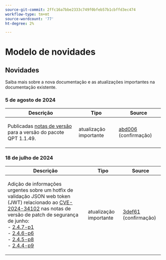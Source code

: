 ```yaml
---
source-git-commit: 2ffc16a7bbe2333c749f0bfeb57b1cbffd3ec474
workflow-type: tm+mt
source-wordcount: '77'
ht-degree: 2%

---
```

# Modelo de novidades

## Novidades

Saiba mais sobre a nova documentação e as atualizações importantes na documentação existente.

### 5 de agosto de 2024

<table style="table-layout:auto;">
  <thead>
    <tr>
      <th>Descrição</th>
      <th>Tipo</th>
      <th>Source</th>
    </tr>
  </thead>
  <tbody>
    <tr>
      <td><p>Publicadas <a href="https://experienceleague.adobe.com/docs/commerce-operations/tools/quality-patches-tool/release-notes.html">notas de versão</a> para a versão do pacote QPT 1.1.49.</p>
</td>
      <td>atualização importante</td>
      <td><a href="https://github.com/AdobeDocs/commerce-operations.en/commit/abd006da0182057336ba5adcd8ef198eb27e3319">abd006</a> (confirmação)</td>
    </tr>
  </tbody>
</table><!-- date_group -->

### 18 de julho de 2024

<table style="table-layout:auto;">
  <thead>
    <tr>
      <th>Descrição</th>
      <th>Tipo</th>
      <th>Source</th>
    </tr>
  </thead>
  <tbody>
    <tr>
      <td><p>Adição de informações urgentes sobre um hotfix de validação JSON web token (JWT) relacionado ao <a href="https://nvd.nist.gov/vuln/detail/CVE-2024-34102">CVE-2024-34102</a> nas notas de versão de patch de segurança de junho:<br />- <a href="https://experienceleague.adobe.com/en/docs/commerce-operations/release/notes/security-patches/2-4-7-patches">2.4.7-p1</a><br />- <a href="https://experienceleague.adobe.com/en/docs/commerce-operations/release/notes/security-patches/2-4-6-patches">2.4.6-p6</a><br />- <a href="https://experienceleague.adobe.com/en/docs/commerce-operations/release/notes/security-patches/2-4-5-patches">2.4.5-p8</a><br />- <a href="https://experienceleague.adobe.com/en/docs/commerce-operations/release/notes/security-patches/2-4-4-patches">2.4.4-p9</a></p>
</td>
      <td>atualização importante</td>
      <td><a href="https://github.com/AdobeDocs/commerce-operations.en/commit/3def61189269c39102e5dba289b8e04c1cb68a23">3def61</a> (confirmação)</td>
    </tr>
  </tbody>
</table><!-- date_group --><!-- month_group --><!-- year_group -->

